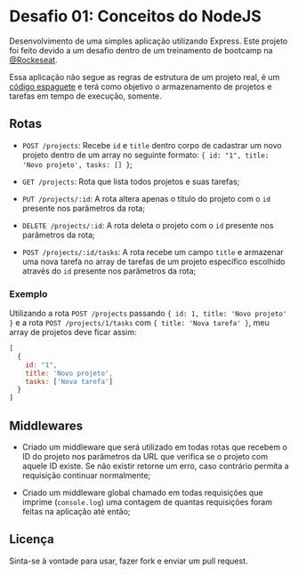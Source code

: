 # Desafio 01: Conceitos do NodeJS

Desenvolvimento de uma simples aplicação utilizando Express.
Este projeto foi feito devido a um desafio dentro de um treinamento de bootcamp na [@Rockeseat](https://github.com/Rocketseat).

Essa aplicação não segue as regras de estrutura de um projeto real, é um [código espaguete](https://pt.wikipedia.org/wiki/C%C3%B3digo_espaguete) e terá como objetivo o armazenamento de projetos e tarefas em tempo de execução, somente.

## Rotas

- `POST /projects`: Recebe `id` e `title` dentro corpo de cadastrar um novo projeto dentro de um array no seguinte formato: `{ id: "1", title: 'Novo projeto', tasks: [] }`;

- `GET /projects`: Rota que lista todos projetos e suas tarefas;

- `PUT /projects/:id`: A rota altera apenas o título do projeto com o `id` presente nos parâmetros da rota;

- `DELETE /projects/:id`: A rota deleta o projeto com o `id` presente nos parâmetros da rota;

- `POST /projects/:id/tasks`: A rota recebe um campo `title` e armazenar uma nova tarefa no array de tarefas de um projeto específico escolhido através do `id` presente nos parâmetros da rota;

### Exemplo

Utilizando a rota `POST /projects` passando `{ id: 1, title: 'Novo projeto' }` e a rota `POST /projects/1/tasks` com `{ title: 'Nova tarefa' }`, meu array de projetos deve ficar assim:

```js
[
  {
    id: "1",
    title: 'Novo projeto',
    tasks: ['Nova tarefa']
  }
]
```

## Middlewares

- Criado um middleware que será utilizado em todas rotas que recebem o ID do projeto nos parâmetros da URL que verifica se o projeto com aquele ID existe. Se não existir retorne um erro, caso contrário permita a requisição continuar normalmente;

- Criado um middleware global chamado em todas requisições que imprime (`console.log`) uma contagem de quantas requisições foram feitas na aplicação até então;


## Licença
Sinta-se à vontade para usar, fazer fork e enviar um pull request.
